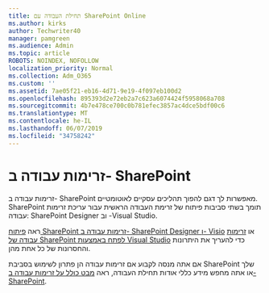 ```yaml
---
title: תחילת העבודה עם SharePoint Online
ms.author: kirks
author: Techwriter40
manager: pamgreen
ms.audience: Admin
ms.topic: article
ROBOTS: NOINDEX, NOFOLLOW
localization_priority: Normal
ms.collection: Adm_O365
ms.custom: ''
ms.assetid: 7ae05f21-eb16-4d71-9e19-4f097eb100d2
ms.openlocfilehash: 895393d2e72eb2a7c623a6074424f5958068a708
ms.sourcegitcommit: 4b7e478ce700c0b781efec3857ac4dce5bdf00c6
ms.translationtype: MT
ms.contentlocale: he-IL
ms.lasthandoff: 06/07/2019
ms.locfileid: "34758242"
---
```

# <a name="workflows-in-sharepoint"></a>זרימות עבודה ב- SharePoint

זרימות עבודה ב- SharePoint מאפשרות לך דגם להפוך תהליכים עסקיים לאוטומטיים. SharePoint תומך בשתי סביבות פיתוח של זרימת העבודה הראשית עבור עריכת זרימות עבודה: SharePoint Designer וב -Visual Studio. 

ראה [פיתוח SharePoint זרימות עבודה ב- SharePoint Designer ו- Visio](https://docs.microsoft.com/sharepoint/dev/general-development/develop-sharepoint-workflows-using-visual-studio) או [זרימות עבודה של SharePoint לפתח באמצעות Visual Studio](https://docs.microsoft.com/sharepoint/dev/general-development/develop-sharepoint-workflows-using-visual-studio) כדי להעריך את היתרונות והחסרונות של כל אחת מהן. 

אם אתה מנסה לקבוע אם זרימות עבודה הן פתרון לשימוש בסביבת SharePoint שלך או אתה מחפש מידע כללי אודות תחילת העבודה, ראה [מבט כולל על זרימות עבודה ב- SharePoint](https://docs.microsoft.com/sharepoint/dev/general-development/get-started-with-workflows-in-sharepoint#overview-of-workflows-in-sharepoint).